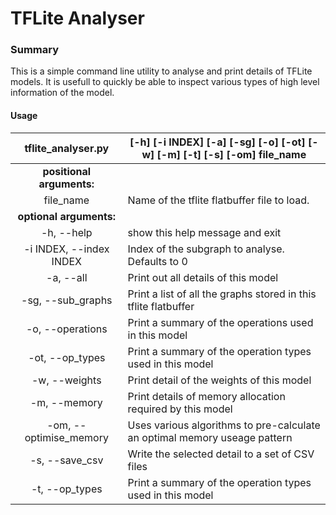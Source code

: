 TFLite Analyser
===============

### Summary

This is a simple command line utility to analyse and print details of TFLite models. It is usefull to quickly be able to inspect various types of high level information of the model.

#### Usage

| tflite_analyser.py | [-h] [-i INDEX] [-a] [-sg] [-o] [-ot] [-w] [-m] [-t] [-s] [-om] file_name |
| :-: | --- |
| **positional arguments:** | |
| file_name | Name of the tflite flatbuffer file to load. |
| **optional arguments:** | |
| -h, --help | show this help message and exit |
| -i INDEX, --index INDEX | Index of the subgraph to analyse. Defaults to 0 |
| -a, --all | Print out all details of this model |
| -sg, --sub_graphs | Print a list of all the graphs stored in this tflite flatbuffer |
| -o, --operations |Print a summary of the operations used in this model |
| -ot, --op_types | Print a summary of the operation types used in this model |
| -w, --weights | Print detail of the weights of this model | 
| -m, --memory | Print details of memory allocation required by this model |
| -om, --optimise_memory | Uses various algorithms to pre-calculate an optimal memory useage pattern |         
| -s, --save_csv | Write the selected detail to a set of CSV files |
| -t, --op_types | Print a summary of the operation types used in this model |